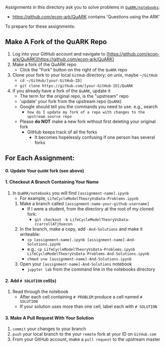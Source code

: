 Assignments in this directory ask you to solve problems in [`QuARK/notebooks`](https://github.com/econ-ark/QuARK):
   * https://github.com/econ-ark/QuARK contains 'Questions using the ARK'

To prepare for these assignments:

## Make A Fork of the QuARK Repo

1. Log into your GitHub account and navigate to [https://github.com/econ-ark/QuARK](https://github.com/econ-ark/QuARK)
1. Make a fork of the QuARK repo
   * Click the "Fork" button on the right of the `QuARK` repo
1. Clone your fork to your local `GitHub` directory; on unix, maybe `~/GitHub`
   * `cd ~/GitHub/[your-GitHub-ID]`
   * `git clone https://github.com/[your-GitHub-ID]/QuARK`
1. If you already have a fork of the `QuARK`, update it
   * The term for the original repo, is the "upstream" repo
   * 'update' your fork from the upstream repo (`QuARK`)
   * Google should tell you the commands you need to use. e.g., search
      * `how do I update my fork of a repo with changes to the upstream source repo`
   * Please __do NOT__ make a new fork without first deleting your original fork
      * GitHub keeps track of all the forks
	    * It becomes hopelessly confusing if one person has several forks


## For Each Assignment:

#### 0. Update Your `QuARK` fork (see above)
#### 1. Checkout A Branch Containing Your Name

1. In `QuARK/notebooks` you will find `[assignment-name].ipynb`
   * For example, `LifeCycleModelTheoryVsData-Problems.ipynb`
   1. Make a branch called `[assignment-name-your-github-username]`
	  * If I were a student, from the directory at the root of my cloned fork:
	     * `git checkout -b LifeCycleModelTheoryVsData-ccarrollATjhuecon`
   1. In the branch, make a copy, add `-And-Solutions` and make it writeable:
      * `cp [assignment-name].ipynb [assignment-name]-And-Solutions.ipynb`
	  * e.g.: `cp LifeCycleModelTheoryVsData-Problems.ipynb LifeCycleModelTheoryVsData-Problems-And-Solutions.ipynb`
      * `chmod u+w [assignment-name]-And-Solutions.ipynb`
   1. Open your `[assignment-name]-And-Solutions` notebook
      * `jupyter lab` from the command line in the notebooks directory

#### 2. Add `# SOLUTION` cell(s)
   1.  Read through the notebook
       * After each cell containing `# PROBLEM` produce a cell named `# SOLUTION`
       * If your solution uses more than one cell, label each with `# SOLUTION`

#### 3. Make A Pull Request With Your Solution
1. `commit` your changes to your branch
1. `push` your local branch to the your `remote` fork at your ID on `GitHub.com`
1. From your GitHub account, make a `pull request` to the upstream master
